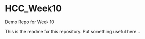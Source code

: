 # HCC_Week10
Demo Repo for Week 10

This is the readme for this repository.  Put something useful here...
